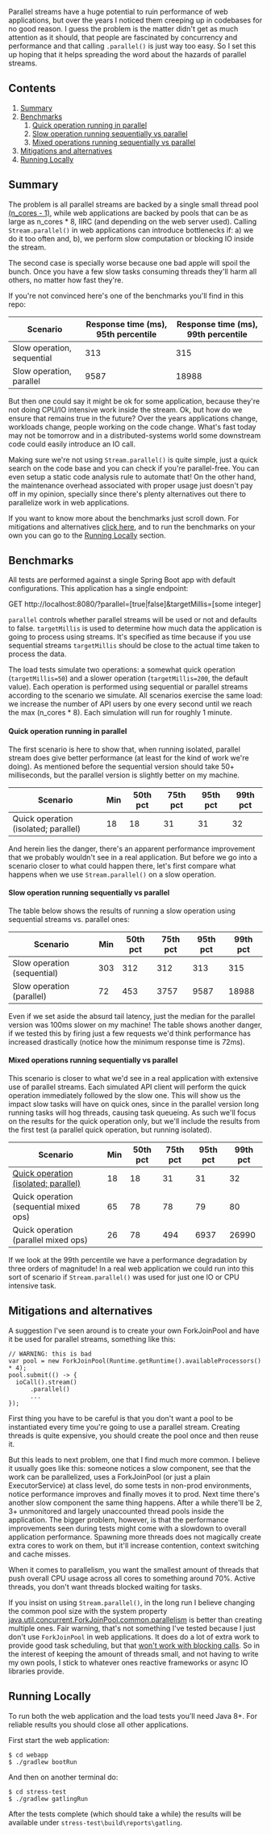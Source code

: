 Parallel streams have a huge potential to ruin performance of web applications, but over the years I noticed them creeping up in codebases for no good reason. I guess the problem is the matter didn't get as much attention as it should, that people are fascinated by concurrency and performance and that calling `.parallel()` is just way too easy. So I set this up hoping that it helps spreading the word about the hazards of parallel streams.

## Contents

1. [Summary](#summary)
1. [Benchmarks](#benchmarks)
    1. [Quick operation running in parallel](#quick-operation-running-in-parallel)
    1. [Slow operation running sequentially vs parallel](#slow-operation-running-sequentially-vs-parallel)
    1. [Mixed operations running sequentially vs parallel](#mixed-operations-running-sequentially-vs-parallel)
1. [Mitigations and alternatives](#mitigations-and-alternatives)
1. [Running Locally](#running-locally)

## Summary

The problem is all parallel streams are backed by a single small thread pool [(n_cores - 1)](https://hg.openjdk.java.net/jdk-updates/jdk11u/file/80d25f7feef9/src/java.base/share/classes/java/util/concurrent/ForkJoinPool.java#l2359), while web applications are backed by pools that can be as large as n_cores * 8, IIRC (and depending on the web server used). Calling `Stream.parallel()` in web applications can introduce bottlenecks if: a) we do it too often and, b), we perform slow computation or blocking IO inside the stream.

The second case is specially worse because one bad apple will spoil the bunch. Once you have a few slow tasks consuming threads they'll harm all others, no matter how fast they're.

If you're not convinced here's one of the benchmarks you'll find in this repo:

| Scenario | Response time (ms), 95th percentile | Response time (ms), 99th percentile |
| - | - | - |
| Slow operation, sequential | 313 | 315 |
| Slow operation, parallel | 9587 | 18988 |

But then one could say it might be ok for some application, because they're not doing CPU/IO intensive work inside the stream. Ok, but how do we ensure that remains true in the future? Over the years applications change, workloads change, people working on the code change. What's fast today may not be tomorrow and in a distributed-systems world some downstream code could easily introduce an IO call.

Making sure we're not using `Stream.parallel()` is quite simple, just a quick search on the code base and you can check if you're parallel-free. You can even setup a static code analysis rule to automate that! On the other hand, the maintenance overhead associated with proper usage just doesn't pay off in my opinion, specially since there's plenty alternatives out there to parallelize work in web applications.

If you want to know more about the benchmarks just scroll down. For mitigations and alternatives [click here](#mitigations-and-alternatives), and to run the benchmarks on your own you can go to the [Running Locally](#running-locally) section.
 
## Benchmarks

All tests are performed against a single Spring Boot app with default configurations. This application has a single endpoint:
 
  GET http<span></span>://localhost:8080/?parallel=[true|false]&targetMillis=[some integer]
 
`parallel` controls whether parallel streams will be used or not and defaults to false. `targetMillis` is used to determine how much data the application is going to process using streams. It's specified as time because if you use sequential streams `targetMillis` should be close to the actual time taken to process the data.

The load tests simulate two operations: a somewhat quick operation (`targetMillis=50`) and a slower operation (`targetMillis=200`, the default value). Each operation is performed using sequential or parallel streams according to the scenario we simulate. All scenarios exercise the same load: we increase the number of API users by one every second until we reach the max (n_cores * 8). Each simulation will run for roughly 1 minute.

#### Quick operation running in parallel

The first scenario is here to show that, when running isolated, parallel stream does give better performance (at least for the kind of work we're doing). As mentioned before the sequential version should take 50+ milliseconds, but the parallel version is slightly better on my machine.

| Scenario | Min | 50th pct | 75th pct | 95th pct | 99th pct |
| - | - | - | - | - | - |
| Quick operation (isolated; parallel) | 18 | 18 | 31 | 31 | 32 | 34 | 483 |

And herein lies the danger, there's an apparent performance improvement that we probably wouldn't see in a real application. But before we go into a scenario closer to what could happen there, let's first compare what happens when we use `Stream.parallel()` on a slow operation.

#### Slow operation running sequentially vs parallel

The table below shows the results of running a slow operation using sequential streams vs. parallel ones:

| Scenario | Min | 50th pct | 75th pct | 95th pct | 99th pct |
| - | - | - | - | - | - |
| Slow operation (sequential) | 303 | 312 | 312 | 313 | 315 |
| Slow operation (parallel) | 72 | 453 | 3757 | 9587 | 18988 |

Even if we set aside the absurd tail latency, just the median for the parallel version was 100ms slower on my machine! The table shows another danger, if we tested this by firing just a few requests we'd think performance has increased drastically (notice how the minimum response time is 72ms).

#### Mixed operations running sequentially vs parallel

This scenario is closer to what we'd see in a real application with extensive use of parallel streams. Each simulated API client will perform the quick operation immediately followed by the slow one. This will show us the impact slow tasks will have on quick ones, since in the parallel version long running tasks will hog threads, causing task queueing. As such we'll focus on the results for the quick operation only, but we'll include the results from the first test (a parallel quick operation, but running isolated).

| Scenario | Min | 50th pct | 75th pct | 95th pct | 99th pct |
| - | - | - | - | - | - |
| [Quick operation (isolated; parallel)](#quick-operation-running-in-parallel) | 18 | 18 | 31 | 31 | 32 | 34 | 483 |
| Quick operation (sequential mixed ops) | 65 | 78 | 78 | 79 | 80 |
| Quick operation (parallel mixed ops) | 26 | 78 | 494 | 6937 | 26990 |

If we look at the 99th percentile we have a performance degradation by three orders of magnitude! In a real web application we could run into this sort of scenario if `Stream.parallel()` was used for just one IO or CPU intensive task.

## Mitigations and alternatives

A suggestion I've seen around is to create your own ForkJoinPool and have it be used for parallel streams, something like this:

```
// WARNING: this is bad
var pool = new ForkJoinPool(Runtime.getRuntime().availableProcessors() * 4);
pool.submit(() -> {
  ioCall().stream()
      .parallel()
      ...
});
```

First thing you have to be careful is that you don't want a pool to be instantiated every time you're going to use a parallel stream. Creating threads is quite expensive, you should create the pool once and then reuse it.

But this leads to next problem, one that I find much more common. I believe it usually goes like this: someone notices a slow component, see that the work can be parallelized, uses a ForkJoinPool (or just a plain ExecutorService) at class level, do some tests in non-prod environments, notice performance improves and finally moves it to prod. Next time there's another slow component the same thing happens. After a while there'll be 2, 3+ unmonitored and largely unaccounted thread pools inside the application. The bigger problem, however, is that the performance improvements seen during tests might come with a slowdown to overall application performance. Spawning more threads does not magically create extra cores to work on them, but it'll increase contention, context switching and cache misses.

When it comes to parallelism, you want the smallest amount of threads that push overall CPU usage across all cores to something around 70%. Active threads, you don't want threads blocked waiting for tasks.

If you insist on using `Stream.parallel()`, in the long run I believe changing the common pool size with the system property [java.util.concurrent.ForkJoinPool.common.parallelism](https://hg.openjdk.java.net/jdk8/jdk8/jdk/file/687fd7c7986d/src/share/classes/java/util/concurrent/ForkJoinPool.java#l3305) is better than creating multiple ones. Fair warning, that's not something I've tested because I just don't use `ForkJoinPool` in web applications. It does do a lot of extra work to provide good task scheduling, but that [won't work with blocking calls](https://docs.oracle.com/javase/8/docs/api/java/util/concurrent/ForkJoinPool.html). So in the interest of keeping the amount of threads small, and not having to write my own pools, I stick to whatever ones reactive frameworks or async IO libraries provide.

## Running Locally

To run both the web application and the load tests you'll need Java 8+. For reliable results you should close all other applications.

First start the web application:
```
$ cd webapp
$ ./gradlew bootRun
```

And then on another terminal do:
```
$ cd stress-test
$ ./gradlew gatlingRun
```

After the tests complete (which should take a while) the results will be available under `stress-test\build\reports\gatling`.
